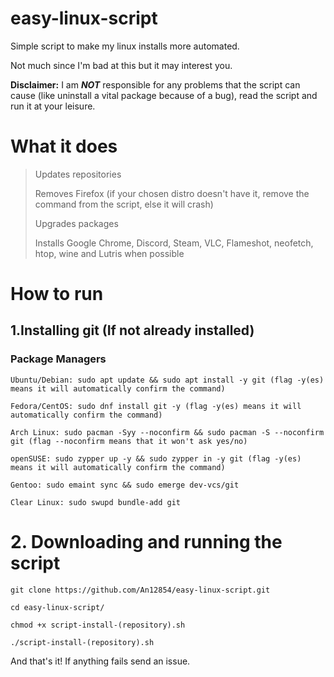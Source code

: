 # easy-linux-script
Simple script to make my linux installs more automated.

Not much since I'm bad at this but it may interest you.

**Disclaimer:** I am ***NOT*** responsible for any problems that the script can cause (like uninstall a vital package because of a bug), read the script and run it at your leisure.

# What it does
> Updates repositories
> 
> Removes Firefox (if your chosen distro doesn't have it, remove the command from the script, else it will crash)
> 
> Upgrades packages
> 
> Installs Google Chrome, Discord, Steam, VLC, Flameshot, neofetch, htop, wine and Lutris when possible


# How to run
## 1.Installing git (If not already installed)
### Package Managers

```
Ubuntu/Debian: sudo apt update && sudo apt install -y git (flag -y(es) means it will automatically confirm the command)

Fedora/CentOS: sudo dnf install git -y (flag -y(es) means it will automatically confirm the command)

Arch Linux: sudo pacman -Syy --noconfirm && sudo pacman -S --noconfirm git (flag --noconfirm means that it won't ask yes/no)

openSUSE: sudo zypper up -y && sudo zypper in -y git (flag -y(es) means it will automatically confirm the command)

Gentoo: sudo emaint sync && sudo emerge dev-vcs/git

Clear Linux: sudo swupd bundle-add git
```

# 2. Downloading and running the script

```
git clone https://github.com/An12854/easy-linux-script.git

cd easy-linux-script/

chmod +x script-install-(repository).sh

./script-install-(repository).sh
```
And that's it! If anything fails send an issue.
